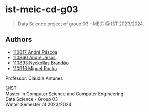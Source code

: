 # ist-meic-cd-g03

> Data Science project of group 03 - MEIC @ IST 2023/2024.

## Authors

- [110817 André Páscoa](https://github.com/devandrepascoa)
- [110860 André Jesus](https://github.com/andre-j3sus)
- [110893 Nyckollas Brandão](https://github.com/Nyckoka)
- [110916 Miguel Rocha](https://github.com/MiguelRocha2001)

Professor: Cláudia Antunes

@IST<br>
Master in Computer Science and Computer Engineering<br>
Data Science - Group 03<br>
Winter Semester of 2023/2024
